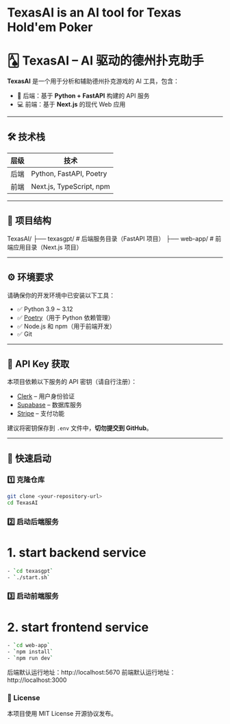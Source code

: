 # TexasAI is an AI tool for Texas Hold'em Poker

# 🂡 TexasAI – AI 驱动的德州扑克助手

**TexasAI** 是一个用于分析和辅助德州扑克游戏的 AI 工具，包含：

- 🧠 后端：基于 **Python + FastAPI** 构建的 API 服务  
- 💻 前端：基于 **Next.js** 的现代 Web 应用

---

## 🛠 技术栈

| 层级   | 技术                          |
|--------|-------------------------------|
| 后端   | Python, FastAPI, Poetry       |
| 前端   | Next.js, TypeScript, npm      |

---

## 📁 项目结构

TexasAI/
├── texasgpt/ # 后端服务目录（FastAPI 项目）
├── web-app/ # 前端应用目录（Next.js 项目）



---

## ⚙️ 环境要求

请确保你的开发环境中已安装以下工具：

- ✅ Python 3.9 ~ 3.12
- ✅ [Poetry](https://python-poetry.org/)（用于 Python 依赖管理）
- ✅ Node.js 和 npm（用于前端开发）
- ✅ Git

---

## 🔐 API Key 获取

本项目依赖以下服务的 API 密钥（请自行注册）：

- [Clerk](https://www.clerk.com) – 用户身份验证
- [Supabase](https://www.supabase.com) – 数据库服务
- [Stripe](https://www.stripe.com) – 支付功能

建议将密钥保存到 `.env` 文件中，**切勿提交到 GitHub**。

---

## 🚀 快速启动

### 1️⃣ 克隆仓库

```bash
git clone <your-repository-url>
cd TexasAI
```

### 2️⃣ 启动后端服务

# 1. start backend service
```bash
- `cd texasgpt`
- `./start.sh`
```

### 3️⃣ 启动前端服务
# 2. start frontend service
```bash
- `cd web-app`
- `npm install`
- `npm run dev`
```


后端默认运行地址：http://localhost:5670
前端默认运行地址：http://localhost:3000

### 📝 License
本项目使用 MIT License 开源协议发布。